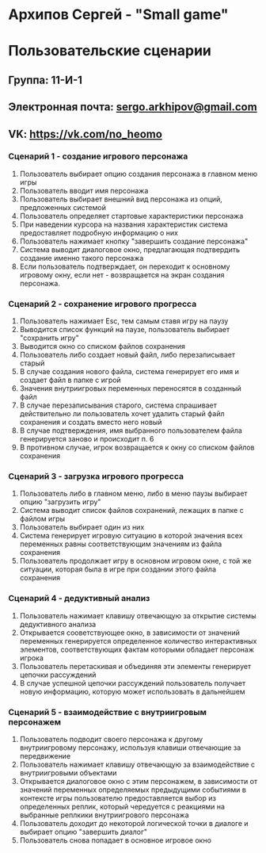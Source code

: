 # Архипов Сергей - "Small game"
# Пользовательские сценарии

## Группа: 11-И-1
## Электронная почта: sergo.arkhipov@gmail.com
## VK: https://vk.com/no_heomo

### Сценарий 1 - создание игрового персонажа
1. Пользователь выбирает опцию создания персонажа в главном меню игры
2. Пользователь вводит имя персонажа
3. Пользователь выбирает внешний вид персонажа из опций, предложенных системой
4. Пользователь определяет стартовые характеристики персонажа
5. При наведении курсора на названия характеристик система предоставляет подробную информацию о них
6. Пользователь нажимает кнопку "завершить создание персонажа"
7. Система выводит диалоговое окно, предлагающая подтвердить создание именно такого персонажа
8. Если пользователь подтверждает, он переходит к основному игровому окну, если нет - возвращается на экран создания персонажа.

### Сценарий 2 - сохранение игрового прогресса
1. Пользователь нажимает Esc, тем самым ставя игру на паузу
2. Выводится список функций на паузе, пользователь выбирает "сохранить игру"
3. Выводится окно со списком файлов сохранения
4. Пользователь либо создает новый файл, либо перезаписывает старый
5. В случае создания нового файла, система генерирует его имя и создает файл в папке с игрой
6. Значения внутриигровых переменных переносятся в созданный файл
7. В случае перезаписывания старого, система спрашивает действительно ли пользователь хочет удалить старый файл сохранения и создать вместо него новый
8. В случае подтверждения, имя выбранного пользователем файла генерируется заново и происходит п. 6
9. В противном случае, игрок возвращается к окну со списком файлов сохранения

### Сценарий 3 - загрузка игрового прогресса
1. Пользователь либо в главном меню, либо в меню паузы выбирает опцию "загрузить игру"
2. Система выводит список файлов сохранений, лежащих в папке с файлом игры
3. Пользователь выбирает один из них
4. Система генерирует игровую ситуацию в которой значения всех переменных равны соответствующим значениям из файла сохранения
5. Пользователь продолжает игру в основном игровом окне, с той же ситуации, которая была в игре при создании этого файла сохранения

### Сценарий 4 - дедуктивный анализ
1. Пользователь нажимает клавишу отвечающую за открытие системы дедуктивного анализа
2. Открывается сооветствующее окно, в зависимости от значений переменных генерируется определенное количество интерактивных элементов, соответствующих фактам которыми обладает персонаж игрока
3. Пользователь перетаскивая и объединяя эти элементы генерирует цепочки рассуждений
4. В случае успешной цепочки рассуждений пользователь получает новую информацию, которую может использовать в дальнейшем

### Сценарий 5 - взаимодействие с внутриигровым персонажем
1. Пользователь подводит своего персонажа к другому внутриигровому персонажу, используя клавиши отвечающие за передвижение
2. Пользователь нажимает клавишу отвечающую за взаимодействие с внутриигровыми объектами
3. Открывается диалоговое окно с этим персонажем, в зависимости от значений переменных определяемых предыдущими событиями в контексте игры пользователю предоставляется выбор из определенных реплик, который чередуется с реакциями на выбранные реплкики внутриигрового персонажа
4. Пользователь доходит до некоторой логической точки в диалоге и выбирает опцию "завершить диалог"
5. Пользователь снова попадает в основное игровое окно
